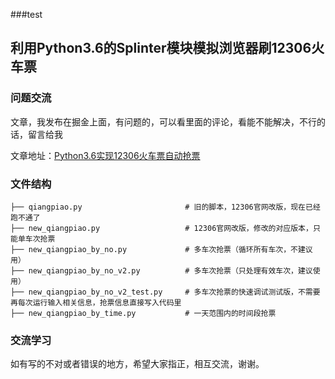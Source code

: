 ###test
## 利用Python3.6的Splinter模块模拟浏览器刷12306火车票

### 问题交流

文章，我发布在掘金上面，有问题的，可以看里面的评论，看能不能解决，不行的话，留言给我

文章地址：[Python3.6实现12306火车票自动抢票](https://juejin.im/post/5b116504f265da6e0636cbc2)

### 文件结构

```
├── qiangpiao.py                       # 旧的脚本，12306官网改版，现在已经跑不通了
├── new_qiangpiao.py                   # 12306官网改版，修改的对应版本，只能单车次抢票
├── new_qiangpiao_by_no.py             # 多车次抢票（循环所有车次，不建议用）
├── new_qiangpiao_by_no_v2.py          # 多车次抢票（只处理有效车次，建议使用）
├── new_qiangpiao_by_no_v2_test.py     # 多车次抢票的快速调试测试版，不需要再每次运行输入相关信息，抢票信息直接写入代码里
├── new_qiangpiao_by_time.py           # 一天范围内的时间段抢票
```

### 交流学习

如有写的不对或者错误的地方，希望大家指正，相互交流，谢谢。
